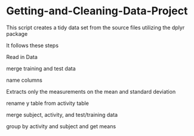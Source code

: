 # Getting-and-Cleaning-Data-Project
This script creates a tidy data set from the source files utilizing the dplyr package

It follows these steps

Read in Data

merge training and  test data

name columns

Extracts only the measurements on the mean and standard deviation

rename y table from activity table

merge subject, activity, and test/training data

group by activity and subject and get means
